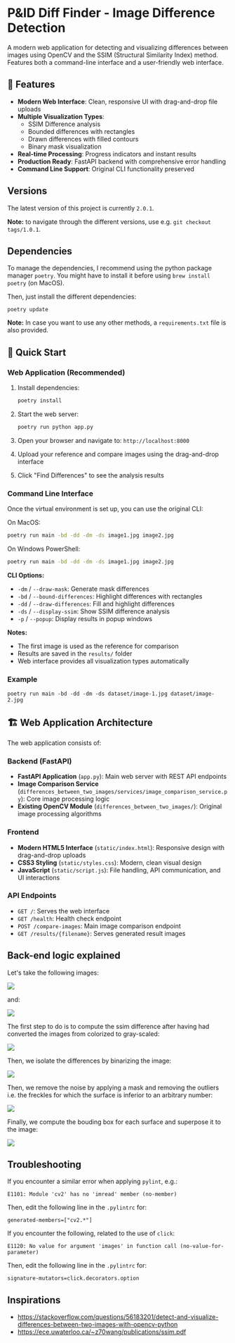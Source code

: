 # P&ID Diff Finder - Image Difference Detection

A modern web application for detecting and visualizing differences between images using OpenCV and the SSIM (Structural Similarity Index) method. Features both a command-line interface and a user-friendly web interface.

## 🌟 Features

- **Modern Web Interface**: Clean, responsive UI with drag-and-drop file uploads
- **Multiple Visualization Types**:
  - SSIM Difference analysis
  - Bounded differences with rectangles
  - Drawn differences with filled contours
  - Binary mask visualization
- **Real-time Processing**: Progress indicators and instant results
- **Production Ready**: FastAPI backend with comprehensive error handling
- **Command Line Support**: Original CLI functionality preserved

## Versions

The latest version of this project is currently `2.0.1`.

**Note:** to navigate through the different versions, use e.g. `git checkout tags/1.0.1`.

## Dependencies

To manage the dependencies, I recommend using the python package manager `poetry`. You might have to install it before using `brew install poetry` (on MacOS).

Then, just install the different dependencies:

    poetry update

**Note:** In case you want to use any other methods, a `requirements.txt` file is also provided.

## 🚀 Quick Start

### Web Application (Recommended)

1. Install dependencies:

   ```bash
   poetry install
   ```

2. Start the web server:

   ```bash
   poetry run python app.py
   ```

3. Open your browser and navigate to: `http://localhost:8000`

4. Upload your reference and compare images using the drag-and-drop interface

5. Click "Find Differences" to see the analysis results

### Command Line Interface

Once the virtual environment is set up, you can use the original CLI:

On MacOS:

```bash
poetry run main -bd -dd -dm -ds image1.jpg image2.jpg
```

On Windows PowerShell:

```bash
poetry run main -bd -dd -dm -ds image1.jpg image2.jpg
```

**CLI Options:**

- `-dm` / `--draw-mask`: Generate mask differences
- `-bd` / `--bound-differences`: Highlight differences with rectangles
- `-dd` / `--draw-differences`: Fill and highlight differences
- `-ds` / `--display-ssim`: Show SSIM difference analysis
- `-p` / `--popup`: Display results in popup windows

**Notes:**

- The first image is used as the reference for comparison
- Results are saved in the `results/` folder
- Web interface provides all visualization types automatically

### Example

    poetry run main -bd -dd -dm -ds dataset/image-1.jpg dataset/image-2.jpg

## 🏗️ Web Application Architecture

The web application consists of:

### Backend (FastAPI)

- **FastAPI Application** (`app.py`): Main web server with REST API endpoints
- **Image Comparison Service** (`differences_between_two_images/services/image_comparison_service.py`): Core image processing logic
- **Existing OpenCV Module** (`differences_between_two_images/`): Original image processing algorithms

### Frontend

- **Modern HTML5 Interface** (`static/index.html`): Responsive design with drag-and-drop uploads
- **CSS3 Styling** (`static/styles.css`): Modern, clean visual design
- **JavaScript** (`static/script.js`): File handling, API communication, and UI interactions

### API Endpoints

- `GET /`: Serves the web interface
- `GET /health`: Health check endpoint
- `POST /compare-images`: Main image comparison endpoint
- `GET /results/{filename}`: Serves generated result images

## Back-end logic explained

Let's take the following images:

![](sprites/image-1.jpg)

and:

![](sprites/image-2.jpg)

The first step to do is to compute the ssim difference after having had converted the images from colorized to gray-scaled:

![](sprites/ssim.jpg)

Then, we isolate the differences by binarizing the image:

![](sprites/differences.jpg)

Then, we remove the noise by applying a mask and removing the outliers i.e. the freckles for which the surface is inferior to an arbitrary number:

![](sprites/mask.jpg)

Finally, we compute the bouding box for each surface and superpose it to the image:

![](sprites/boxed.jpg)

## Troubleshooting

If you encounter a similar error when applying `pylint`, e.g.:

    E1101: Module 'cv2' has no 'imread' member (no-member)

Then, edit the following line in the `.pylintrc` for:

    generated-members=["cv2.*"]

If you encounter the following, related to the use of `click`:

    E1120: No value for argument 'images' in function call (no-value-for-parameter)

Then, edit the following line in the `.pylintrc` for:

    signature-mutators=click.decorators.option

## Inspirations

- https://stackoverflow.com/questions/56183201/detect-and-visualize-differences-between-two-images-with-opencv-python
- https://ece.uwaterloo.ca/~z70wang/publications/ssim.pdf
